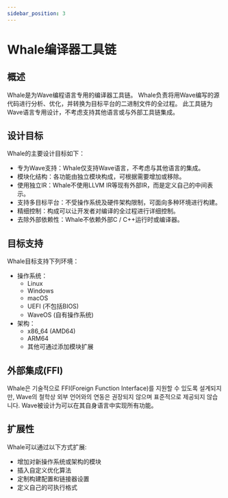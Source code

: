 ```yaml
---
sidebar_position: 3
---
```


# Whale编译器工具链

## 概述

Whale是为Wave编程语言专用的编译器工具链。
Whale负责将用Wave编写的源代码进行分析、优化，并转换为目标平台的二进制文件的全过程。
此工具链为Wave语言专用设计，不考虑支持其他语言或与外部工具链集成。

## 设计目标

Whale的主要设计目标如下：

- 专为Wave支持：Whale仅支持Wave语言，不考虑与其他语言的集成。
- 模块化结构：各功能由独立模块构成，可根据需要增加或移除。
- 使用独立IR：Whale不使用LLVM IR等现有外部IR，而是定义自己的中间表示。
- 支持多目标平台：不受操作系统及硬件架构限制，可面向多种环境进行构建。
- 精细控制：构成可以让开发者对编译的全过程进行详细控制。
- 去除外部依赖性：Whale不依赖外部C / C++运行时或编译器。

## 目标支持

Whale目标支持下列环境：

- 操作系统：
  - Linux
  - Windows
  - macOS
  - UEFI (不包括BIOS)
  - WaveOS (自有操作系统)
- 架构：
  - x86_64 (AMD64)
  - ARM64
  - 其他可通过添加模块扩展

## 外部集成(FFI)

Whale은 기술적으로 FFI(Foreign Function Interface)를 지원할 수 있도록 설계되지만,
Wave의 철학상 외부 언어와의 연동은 권장되지 않으며 표준적으로 제공되지 않습니다.
Wave被设计为可以在其自身语言中实现所有功能。

## 扩展性

Whale可以通过以下方式扩展:

- 增加对新操作系统或架构的模块
- 插入自定义优化算法
- 定制构建配置和链接器设置
- 定义自己的可执行格式